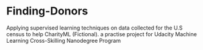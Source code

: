 # Finding-Donors
Applying supervised learning techniques on data collected for the U.S census to help CharityML (Fictional). a practise project for Udacity Machine Learning Cross-Skilling Nanodegree Program 
